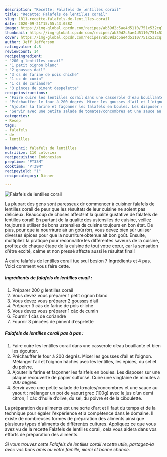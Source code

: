 ```yaml
---
description: "Recette: Falafels de lentilles corail"
title: "Recette: Falafels de lentilles corail"
slug: 1811-recette-falafels-de-lentilles-corail
date: 2020-09-21T15:55:43.038Z
image: https://img-global.cpcdn.com/recipes/ab39d2c5ae4d5110/751x532cq70/falafels-de-lentilles-corail-photo-principale-de-la-recette.jpg
thumbnail: https://img-global.cpcdn.com/recipes/ab39d2c5ae4d5110/751x532cq70/falafels-de-lentilles-corail-photo-principale-de-la-recette.jpg
cover: https://img-global.cpcdn.com/recipes/ab39d2c5ae4d5110/751x532cq70/falafels-de-lentilles-corail-photo-principale-de-la-recette.jpg
author: Jeff Jefferson
ratingvalue: 4.8
reviewcount: 14
recipeingredient:
- "200 g lentilles corail"
- "1 petit oignon blanc"
- "2 gousses dail"
- "3 cs de farine de pois chiche"
- "1 cc de cumin"
- "1 cs de coriandre"
- "3 pinces de piment despelette"
recipeinstructions:
- "Faire cuire les lentilles corail dans une casserole d’eau bouillante et bien les égoutter."
- "Préchauffer le four à 200 degrés. Mixer les gousses d’ail et l’oignon. Mélanger l’ail et l’oignon hâchés avec les lentilles, les épices, du sel et du poivre."
- "Ajouter la farine et façonner les falafels en boules. Les disposer sur une plaque recouverte de papier sulfurisé. Cuire une vingtaine de minutes à 200 degrés."
- "Servir avec une petite salade de tomates/concombres et une sauce au yaourt : mélanger un pot de yaourt grec (100g) avec le jus d’un demi citron, 1 càc d’huile d’olive, du sel, du poivre et de la ciboulette."
categories:
- Resep
tags:
- falafels
- de
- lentilles

katakunci: falafels de lentilles 
nutrition: 210 calories
recipecuisine: Indonesian
preptime: "PT33M"
cooktime: "PT39M"
recipeyield: "1"
recipecategory: Dinner

---
```



![Falafels de lentilles corail](https://img-global.cpcdn.com/recipes/ab39d2c5ae4d5110/751x532cq70/falafels-de-lentilles-corail-photo-principale-de-la-recette.jpg)

La plupart des gens sont paresseux de commencer à cuisiner falafels de lentilles corail de peur que les résultats de leur cuisine ne soient pas délicieux. Beaucoup de choses affectent la qualité gustative de falafels de lentilles corail! En partant de la qualité des ustensiles de cuisine, veillez toujours à utiliser de bons ustensiles de cuisine toujours en bon état. De plus, pour que la nourriture ait un goût fort, vous devez bien sûr utiliser diverses épices pour que la nourriture obtenue ait bon goût. Ensuite, multipliez la pratique pour reconnaître les différentes saveurs de la cuisine, profitez de chaque étape de la cuisine de tout votre cœur, car la sensation d'être excité, calme et non pressé affecte aussi le résultat final!

<!--inarticleads1-->

À cuire falafels de lentilles corail tue seul besion 7 Ingrédients et 4 pas. Voici comment vous faire cette.

##### Ingrédients de falafels de lentilles corail :

1. Préparer 200 g lentilles corail
1. Vous devez vous préparer 1 petit oignon blanc
1. Vous devez vous préparer 2 gousses d’ail
1. Préparer 3 càs de farine de pois chiche
1. Vous devez vous préparer 1 càc de cumin
1. Fournir 1 càs de coriandre
1. Fournir 3 pincées de piment d’espelette




<!--inarticleads2-->

##### Falafels de lentilles corail pas à pas :

1. Faire cuire les lentilles corail dans une casserole d’eau bouillante et bien les égoutter.
1. Préchauffer le four à 200 degrés. Mixer les gousses d’ail et l’oignon. Mélanger l’ail et l’oignon hâchés avec les lentilles, les épices, du sel et du poivre.
1. Ajouter la farine et façonner les falafels en boules. Les disposer sur une plaque recouverte de papier sulfurisé. Cuire une vingtaine de minutes à 200 degrés.
1. Servir avec une petite salade de tomates/concombres et une sauce au yaourt : mélanger un pot de yaourt grec (100g) avec le jus d’un demi citron, 1 càc d’huile d’olive, du sel, du poivre et de la ciboulette.




<!--inarticleads1-->

<p>
La préparation des aliments est une sorte d'art et il faut du temps et de la technique pour égaler l'expérience et la compétence dans le domaine. Il existe de nombreuses formes de préparation des aliments ainsi que plusieurs types d'aliments de différentes cultures. Appliquez ce que vous avez vu de la recette Falafels de lentilles corail, cela vous aidera dans vos efforts de préparation des aliments.
</p>

<p>
<i>Si vous trouvez cette Falafels de lentilles corail recette utile, partagez-la avec vos bons amis ou votre famille, merci et bonne chance.</i>
</p>
